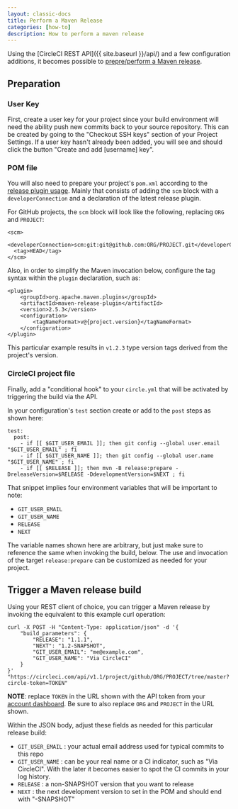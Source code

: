 ```yaml
---
layout: classic-docs
title: Perform a Maven Release
categories: [how-to]
description: How to perform a maven release
---
```


Using the [CircleCI REST API]({{ site.baseurl }}/api/) and a few configuration additions, it
becomes possible to [prepre/perform a Maven release](http://maven.apache.org/maven-release/maven-release-plugin/examples/prepare-release.html).

## Preparation

### User Key

First, create a user key for your project since your build environment will need the ability
push new commits back to your source repository. This can be created by going to the
"Checkout SSH keys" section of your Project Settings. If a user key hasn't already been
added, you will see and should click the button "Create and add [username] key".

### POM file

You will also need to prepare your project's `pom.xml` according to the
[release plugin usage](http://maven.apache.org/maven-release/maven-release-plugin/usage.html).
Mainly that consists of adding the `scm` block with a `developerConnection` and a declaration
of the latest release plugin.

For GitHub projects, the `scm` block will look like the following, replacing `ORG` and `PROJECT`:

```
<scm>
  <developerConnection>scm:git:git@github.com:ORG/PROJECT.git</developerConnection>
  <tag>HEAD</tag>
</scm>
```

Also, in order to simplify the Maven invocation below, configure the tag syntax within the
`plugin` declaration, such as:

```
<plugin>
    <groupId>org.apache.maven.plugins</groupId>
    <artifactId>maven-release-plugin</artifactId>
    <version>2.5.3</version>
    <configuration>
        <tagNameFormat>v@{project.version}</tagNameFormat>
    </configuration>
</plugin>
```

This particular example results in `v1.2.3` type version tags derived from the project's version.

### CircleCI project file

Finally, add a "conditional hook" to your `circle.yml` that will be activated by triggering
the build via the API.

In your configuration's `test` section create or add to the `post` steps as shown here:

```
test:
  post:
    - if [[ $GIT_USER_EMAIL ]]; then git config --global user.email "$GIT_USER_EMAIL" ; fi
    - if [[ $GIT_USER_NAME ]]; then git config --global user.name "$GIT_USER_NAME" ; fi
    - if [[ $RELEASE ]]; then mvn -B release:prepare -DreleaseVersion=$RELEASE -DdevelopmentVersion=$NEXT ; fi
```

That snippet implies four environment variables that will be important to note:

* `GIT_USER_EMAIL`
* `GIT_USER_NAME`
* `RELEASE`
* `NEXT`

The variable names shown here are arbitrary, but just make sure to reference the same when
invoking the build, below. The use and invocation of the target `release:prepare` can be
customized as needed for your project.

## Trigger a Maven release build

Using your REST client of choice, you can trigger a Maven release by invoking the
equivalent to this example curl operation:

```
curl -X POST -H "Content-Type: application/json" -d '{
    "build_parameters": {
        "RELEASE": "1.1.1",
        "NEXT": "1.2-SNAPSHOT",
        "GIT_USER_EMAIL": "me@example.com",
        "GIT_USER_NAME": "Via CircleCI"
    }
}' "https://circleci.com/api/v1.1/project/github/ORG/PROJECT/tree/master?circle-token=TOKEN"
```

**NOTE**: replace `TOKEN` in the URL shown with the API token from your
[account dashboard](https://circleci.com/account/api).
Be sure to also replace `ORG` and `PROJECT` in the URL shown.

Within the JSON body, adjust these fields as needed for this particular release build:

* `GIT_USER_EMAIL` : your actual email address used for typical commits to this repo
* `GIT_USER_NAME` : can be your real name or a CI indicator, such as "Via CircleCI".
   With the later it becomes easier to spot the CI commits in your log history.
* `RELEASE` : a non-SNAPSHOT version that you want to release
* `NEXT` : the next development version to set in the POM and should
  end with "-SNAPSHOT"

